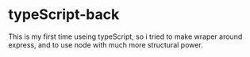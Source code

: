 # typeScript-back

This is my first time useing typeScript, so i tried to make wraper around express, and to use node with much more structural power.
